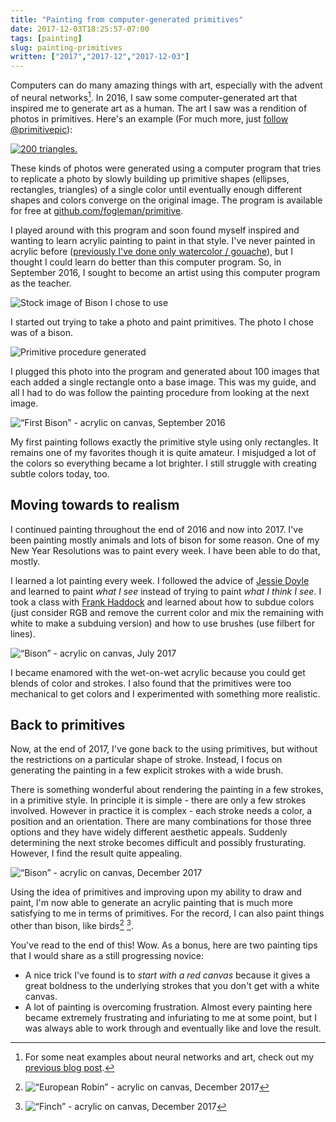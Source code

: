 ```yaml
---
title: "Painting from computer-generated primitives"
date: 2017-12-03T18:25:57-07:00
tags: [painting]
slug: painting-primitives
written: ["2017","2017-12","2017-12-03"]
---
```


Computers can do many amazing things with art, especially with the advent of neural networks[^deep]. In 2016, I saw some computer-generated art that inspired me to generate art as a human. The art I saw was a rendition of photos in primitives. Here's an example (For much more, just [follow @primitivepic](https://twitter.com/PrimitivePic)):

[![200 triangles.](/img/bird_primitive.jpg)](https://twitter.com/PrimitivePic/status/938243428130926593)

These kinds of photos were generated using a computer program that tries to replicate a photo by slowly building up primitive shapes (ellipses, rectangles, triangles) of a single color until eventually enough different shapes and colors converge on the original image. The program is available for free at [github.com/fogleman/primitive](https://github.com/fogleman/primitive).

I played around with this program and soon found myself inspired and wanting to learn acrylic painting to paint in that style. I've never painted in acrylic before ([previously I've done only watercolor / gouache](/watercolor)),  but I thought I could learn do better than this computer program. So, in September 2016, I sought to become an artist using this computer program as the teacher. 


![Stock image of Bison I chose to use](/img/bison_sergioboccardo_shutterstock3.jpg)

I started out trying to take a photo and paint primitives. The photo I chose was of a bison.

![Primitive procedure generated](/img/bison_primitives.gif)

I plugged this photo into the program and generated about 100 images that each added a single rectangle onto a base image. This was my guide, and all I had to do was follow the painting procedure from looking at the next image.


![“First Bison” - acrylic on canvas, September 2016](/img/bison20160926.jpg)


My first painting follows exactly the primitive style using only rectangles. It remains one of my favorites though it is quite amateur. I misjudged a lot of the colors so everything became a lot brighter. I still struggle with creating subtle colors today, too.

## Moving towards to realism 

I continued painting throughout the end of 2016 and now into 2017. I've been painting mostly animals and lots of bison for some reason. One of my New Year Resolutions was to paint every week. I have been able to do that, mostly. 

I learned a lot painting every week. I followed the advice of [Jessie Doyle](https://www.jessiedoyleart.com/) and learned to paint *what I see* instead of trying to paint *what I think I see*. I took a class with [Frank Haddock](http://www.frankhaddock.com/Home.html) and learned about how to subdue colors (just consider RGB and remove the current color and mix the remaining with white to make a subduing version) and how to use brushes (use filbert for lines).

![“Bison” - acrylic on canvas, July 2017](/img/bison20170701.jpg)

I became enamored with the wet-on-wet acrylic because you could get blends of color and strokes. I also found that the primitives were too mechanical to get colors and I experimented with something more realistic.



## Back to primitives

Now, at the end of 2017, I've gone back to the using primitives, but without the restrictions on a particular shape of stroke. Instead, I focus on generating the painting in a few explicit strokes with a wide brush.

There is something wonderful about rendering the painting in a few strokes, in a primitive style. In principle it is simple - there are only a few strokes involved. However in practice it is complex - each stroke needs a color, a position and an orientation. There are many combinations for those three options and they have widely different aesthetic appeals. Suddenly determining the next stroke becomes difficult and possibly frusturating.  However, I find the result quite appealing.

![“Bison” - acrylic on canvas, December 2017](/img/bison20171202.jpg)

Using the idea of primitives and improving upon my ability to draw and paint, I'm now able to generate an acrylic painting that is much more satisfying to me in terms of primitives. For the record, I can also paint things other than bison, like birds[^bird] [^bird2].

You've read to the end of this! Wow. As a bonus, here are two painting tips that I would share as a still progressing novice:

- A nice trick I've found is to *start with a red canvas* because it gives a great boldness to the underlying strokes that you don't get with a white canvas.
- A lot of painting is overcoming frustration. Almost every painting here became extremely frustrating and infuriating to me at some point, but I was always able to work through and eventually like and love the result.



[^deep]: For some neat examples about neural networks and art, check out my [previous blog post](/watercolor/).

[^bird]: ![“European Robin” - acrylic on canvas, December 2017](/img/robin20171203.jpg) 

[^bird2]: ![“Finch” - acrylic on canvas, December 2017](/img/finch20171201.jpg)



